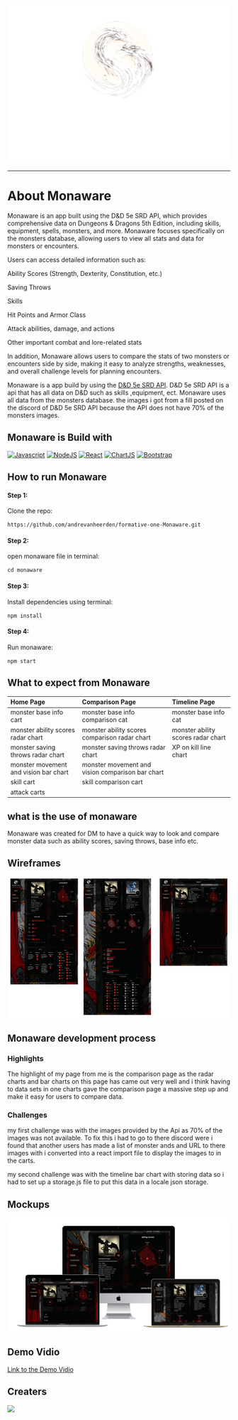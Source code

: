 ![monaware headder img](https://github.com/andrevanheerden/formative-one-Monaware/blob/main/monaware/src/Assets/images/logo.png)

- - - -

# About Monaware

Monaware is an app built using the D&D 5e SRD API, which provides comprehensive data on Dungeons & Dragons 5th Edition, including skills, equipment, spells, monsters, and more. Monaware focuses specifically on the monsters database, allowing users to view all stats and data for monsters or encounters.

Users can access detailed information such as:

Ability Scores (Strength, Dexterity, Constitution, etc.)

Saving Throws

Skills

Hit Points and Armor Class

Attack abilities, damage, and actions

Other important combat and lore-related stats

In addition, Monaware allows users to compare the stats of two monsters or encounters side by side, making it easy to analyze strengths, weaknesses, and overall challenge levels for planning encounters. 

Monaware is a app build by using the [D&D 5e SRD API](https://5e-bits.github.io/docs/). D&D 5e SRD API is a api that has all data on D&D such as skills ,equipment, ect. Monaware uses all data from the monsters database. the images i got from a fill posted on the discord of D&D 5e SRD API because the API does not have 70% of the monsters images.



## Monaware is Build with

[![Javascript](https://img.shields.io/badge/JavaScript-323330?style=for-the-badge&logo=javascript&logoColor=F7DF1E)](https://www.javascript.com/)
[![NodeJS](https://img.shields.io/badge/Node.js-339933?style=for-the-badge&logo=nodedotjs&logoColor=white)](https://nodejs.org/en)
[![React](https://img.shields.io/badge/React-20232A?style=for-the-badge&logo=react&logoColor=61DAFB)](https://react.dev/)
[![ChartJS](https://img.shields.io/badge/Chart.js-FF6384?style=for-the-badge&logo=chartdotjs&logoColor=white)](https://www.chartjs.org/)
[![Bootstrap](https://img.shields.io/badge/Bootstrap-563D7C?style=for-the-badge&logo=bootstrap&logoColor=white)](https://getbootstrap.com/)



## How to run Monaware

#### Step 1:

Clone the repo:
```
https://github.com/andrevanheerden/formative-one-Monaware.git
```
#### Step 2:

open monaware file in terminal:

```
cd monaware
```

#### Step 3:

Install dependencies using terminal:

```
npm install
```

#### Step 4:

Run monaware:

```
npm start
```

## What to expect from Monaware
| Home Page | Comparison Page | Timeline Page |
| :--- | :--- | :--- |
| monster base info cart |  monster base info comparison cat | monster base info cat |
| monster ability scores radar chart | monster ability scores comparison radar chart | monster ability scores radar chart |
| monster saving throws radar chart | monster saving throws radar chart | XP on kill line chart |
| monster movement and vision bar chart | monster movement and vision comparison bar chart |  |
| skill cart | skill comparison cart |  |
| attack carts | |  |

## what is the use of monaware

Monaware was created for DM to have a quick way to look and compare monster data such as ability scores, saving throws, base info etc.

## Wireframes

![Wireframe](https://github.com/andrevanheerden/formative-one-Monaware/blob/main/monaware/src/Assets/images/Wireframes/wierframe.png)

## Monaware development process

### Highlights

The highlight of my page from me is the comparison page as the radar charts and bar charts on this page has came out very well and i think having to data sets in one charts gave the comparison page a massive step up and make it easy for users to compare data.

### Challenges

my first challenge was with the images provided by the Api as 70% of the images was not available. To fix this i had to go to there discord were i found that another users has made a list of monster ands and URL to there images with i converted into a react import file to display the images to in the carts.

my second challenge was with the timeline bar chart with storing data so i had to set up a storage.js file to put this data in a locale json storage.

## Mockups

![Mockups](https://github.com/andrevanheerden/formative-one-Monaware/blob/main/monaware/src/Assets/images/Wireframes/mockup.png)

## Demo Vidio

[Link to the Demo Vidio](https://drive.google.com/file/d/1IYq-TGkVZ1KIcWjcZCgO6fOWaFrIwBxk/view?usp=sharing)

## Creaters

<a href="https://github.com/andrevanheerden/formative-one-Monaware/graphs/contributors">
  <img src="https://contrib.rocks/image?repo=andrevanheerden/formative-one-Monaware" />
</a>
